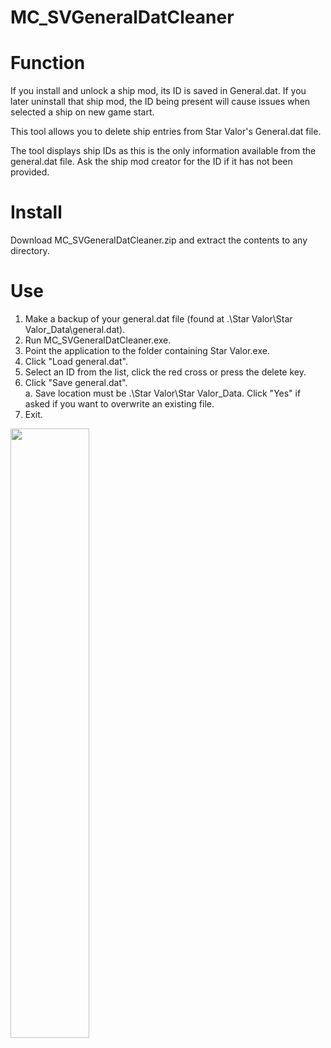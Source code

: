 # MC_SVGeneralDatCleaner

Function
========
If you install and unlock a ship mod, its ID is saved in General.dat.  If you later uninstall that ship mod, the ID being present will cause issues when selected a ship on new game start.  
  
This tool allows you to delete ship entries from Star Valor's General.dat file.  
  
The tool displays ship IDs as this is the only information available from the general.dat file.  Ask the ship mod creator for the ID if it has not been provided.  

Install
=======
Download MC_SVGeneralDatCleaner.zip and extract the contents to any directory.  
  
Use  
===  
1. Make a backup of your general.dat file (found at .\Star Valor\Star Valor_Data\general.dat).  
2. Run MC_SVGeneralDatCleaner.exe.   
3. Point the application to the folder containing Star Valor.exe.    
4. Click "Load general.dat".  
5. Select an ID from the list, click the red cross or press the delete key.  
6. Click "Save general.dat".  
   a. Save location must be .\Star Valor\Star Valor_Data\.  Click "Yes" if asked if you want to overwrite an existing file.  
7. Exit.  
  
<img src="https://github.com/MPC88/MC_SVGeneralDatCleaner/assets/36488378/3df7f938-8ea1-4d85-913a-fb94e5943b1c" width=50% height=50%>


